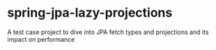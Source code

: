 # spring-jpa-lazy-projections
A test case project to dive into JPA fetch types and projections and its impact on performance
